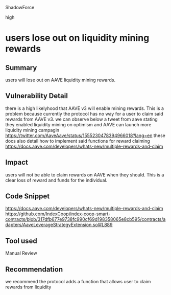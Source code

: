 ShadowForce

high

# users lose out on liquidity mining rewards

## Summary
users will lose out on AAVE liquidity mining rewards.
## Vulnerability Detail
there is a high likelyhood that AAVE v3 will enable mining rewards. This is a problem because currently the protocol has no way for a user to claim said rewards from AAVE v3.
we can observe below a tweet from aave stating they enabled liquidity mining on optimism and AAVE can launch more liquidity mining campagin
https://twitter.com/AaveAave/status/1555230478394966018?lang=en
these docs also detail how to implement said functions for reward claiming
https://docs.aave.com/developers/whats-new/multiple-rewards-and-claim
## Impact
users will not be able to claim rewards on AAVE when they should. This is a clear loss of reward and funds for the individual.
## Code Snippet
https://docs.aave.com/developers/whats-new/multiple-rewards-and-claim
https://github.com/IndexCoop/index-coop-smart-contracts/blob/317dfb677e9738fc990cf69d198358065e8cb595/contracts/adapters/AaveLeverageStrategyExtension.sol#L889
## Tool used

Manual Review

## Recommendation
we recommend the protocol adds a  function that allows user to claim rewards from liquidity 